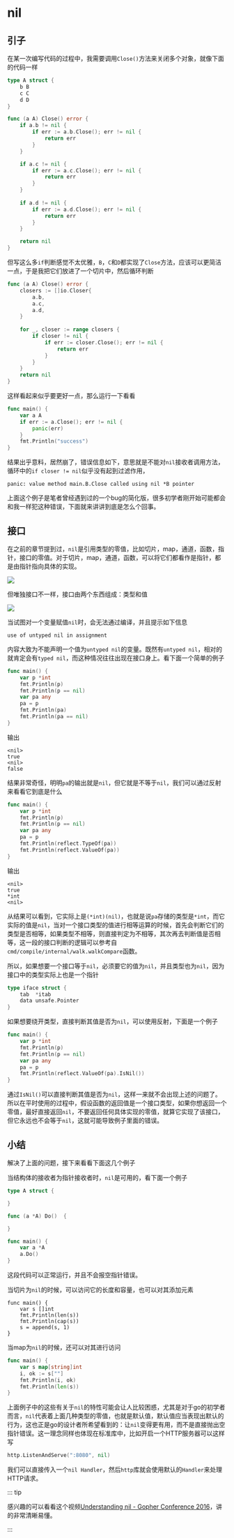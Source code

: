 # nil



## 引子

在某一次编写代码的过程中，我需要调用`Close()`方法来关闭多个对象，就像下面的代码一样

```go
type A struct {
	b B
	c C
   	d D
}

func (a A) Close() error {
	if a.b != nil {
		if err := a.b.Close(); err != nil {
			return err
		}
	}

	if a.c != nil {
		if err := a.c.Close(); err != nil {
			return err
		}
	}
    
    if a.d != nil {
        if err := a.d.Close(); err != nil {
            return err
        }
    }

	return nil
}
```

但写这么多`if`判断感觉不太优雅，`B`，`C`和`D`都实现了`Close`方法，应该可以更简洁一点，于是我把它们放进了一个切片中，然后循环判断

```go
func (a A) Close() error {
	closers := []io.Closer{
		a.b,
		a.c,
		a.d,
	}
    
	for _, closer := range closers {
		if closer != nil {
			if err := closer.Close(); err != nil {
				return err
			}
		}
	}
	return nil
}
```

这样看起来似乎要更好一点，那么运行一下看看

```go
func main() {
	var a A
	if err := a.Close(); err != nil {
		panic(err)
	}
	fmt.Println("success")
}
```

结果出乎意料，居然崩了，错误信息如下，意思就是不能对`nil`接收者调用方法，循环中的`if closer != nil`似乎没有起到过滤作用，

```
panic: value method main.B.Close called using nil *B pointer
```

上面这个例子是笔者曾经遇到过的一个bug的简化版，很多初学者刚开始可能都会和我一样犯这种错误，下面就来讲讲到底是怎么个回事。



## 接口

在之前的章节提到过，`nil`是引用类型的零值，比如切片，map，通道，函数，指针，接口的零值。对于切片，map，通道，函数，可以将它们都看作是指针，都是由指针指向具体的实现。

![](/images/essential/impl_nil_1.png)

但唯独接口不一样，接口由两个东西组成：类型和值

![](/images/essential/impl_nil_2.png)

当试图对一个变量赋值`nil`时，会无法通过编译，并且提示如下信息

```
use of untyped nil in assignment
```

内容大致为不能声明一个值为`untyped nil`的变量。既然有`untyped nil`，相对的就肯定会有`typed nil`，而这种情况往往出现在接口身上。看下面一个简单的例子

```go
func main() {
	var p *int
	fmt.Println(p)
	fmt.Println(p == nil)
	var pa any
	pa = p
	fmt.Println(pa)
	fmt.Println(pa == nil)
}
```

输出

```
<nil>
true 
<nil>
false
```

结果非常奇怪，明明`pa`的输出就是`nil`，但它就是不等于`nil`，我们可以通过反射来看看它到底是什么

```go
func main() {
	var p *int
	fmt.Println(p)
	fmt.Println(p == nil)
	var pa any
	pa = p
	fmt.Println(reflect.TypeOf(pa))
	fmt.Println(reflect.ValueOf(pa))
}
```

输出

```
<nil>
true 
*int 
<nil>
```

从结果可以看到，它实际上是`(*int)(nil)`，也就是说`pa`存储的类型是`*int`，而它实际的值是`nil`，当对一个接口类型的值进行相等运算的时候，首先会判断它们的类型是否相等，如果类型不相等，则直接判定为不相等，其次再去判断值是否相等，这一段的接口判断的逻辑可以参考自`cmd/compile/internal/walk.walkCompare`函数。

所以，如果想要一个接口等于`nil`，必须要它的值为`nil`，并且类型也为`nil`，因为接口中的类型实际上也是一个指针

```go
type iface struct {
	tab  *itab
	data unsafe.Pointer
}
```

如果想要绕开类型，直接判断其值是否为`nil`，可以使用反射，下面是一个例子

```go
func main() {
	var p *int
	fmt.Println(p)
	fmt.Println(p == nil)
	var pa any
	pa = p
	fmt.Println(reflect.ValueOf(pa).IsNil())
}
```

通过`IsNil()`可以直接判断其值是否为`nil`，这样一来就不会出现上述的问题了。所以在平时使用的过程中，假设函数的返回值是一个接口类型，如果你想返回一个零值，最好直接返回`nil`，不要返回任何具体实现的零值，就算它实现了该接口，但它永远也不会等于`nil`，这就可能导致例子里面的错误。



## 小结

解决了上面的问题，接下来看看下面这几个例子

当结构体的接收者为指针接收者时，`nil`是可用的，看下面一个例子

```go
type A struct {

}

func (a *A) Do()  {

}

func main() {
	var a *A
	a.Do()
}
```

这段代码可以正常运行，并且不会报空指针错误。

当切片为`nil`的时候，可以访问它的长度和容量，也可以对其添加元素

```
func main() {
	var s []int
	fmt.Println(len(s))
	fmt.Println(cap(s))
	s = append(s, 1)
}
```

当map为`nil`的时候，还可以对其进行访问

```go
func main() {
	var s map[string]int
	i, ok := s[""]
	fmt.Println(i, ok)
	fmt.Println(len(s))
}
```

上面例子中的这些有关于`nil`的特性可能会让人比较困惑，尤其是对于go的初学者而言，`nil`代表着上面几种类型的零值，也就是默认值，默认值应当表现出默认的行为，这也正是go的设计者所希望看到的：让`nil`变得更有用，而不是直接抛出空指针错误。这一理念同样也体现在标准库中，比如开启一个HTTP服务器可以这样写

```go
http.ListenAndServe(":8080", nil)
```

我们可以直接传入一个`nil Handler`，然后`http`库就会使用默认的`Handler`来处理HTTP请求。

::: tip

感兴趣的可以看看这个视频[Understanding nil - Gopher Conference 2016](https://www.youtube.com/watch?v=ynoY2xz-F8s&t=56s)，讲的非常清晰易懂。

:::